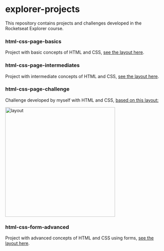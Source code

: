 # explorer-projects

This repository contains projects and challenges developed in the Rocketseat Explorer course.

### html-css-page-basics
Project with basic concepts of HTML and CSS, [see the layout here](https://www.figma.com/file/WtPsTiFEQNbtxJrxHRvEFa/Explorer---Projeto-01-(Copy)?node-id=0%3A1).

### html-css-page-intermediates
Project with intermediate concepts of HTML and CSS, [see the layout here](https://www.figma.com/file/jx2xsLNhmMFClFQ62VjfFe/Explorer---Projeto-02-(Copy)?node-id=0%3A1).

### html-css-page-challenge
Challenge developed by myself with HTML and CSS, [based on this layout:](https://www.figma.com/file/FPmoIXpdTu6zTUSamkFAkt/Explorer-(Copy)?node-id=0%3A1)


<img src="https://i.imgur.com/92DUKEo.png" alt="layout" style="height: 350px; width: auto">

### html-css-form-advanced
Project with advanced concepts of HTML and CSS using forms, [see the layout here](https://www.figma.com/file/JCLCt173ps9Fd3pgK7RxvD/Explorer-Stage-03-Projeto-01-(Copy)?node-id=0%3A1).
